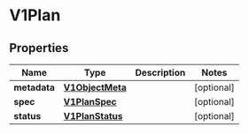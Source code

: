 # V1Plan

## Properties
Name | Type | Description | Notes
------------ | ------------- | ------------- | -------------
**metadata** | [**V1ObjectMeta**](V1ObjectMeta.md) |  |  [optional]
**spec** | [**V1PlanSpec**](V1PlanSpec.md) |  |  [optional]
**status** | [**V1PlanStatus**](V1PlanStatus.md) |  |  [optional]
